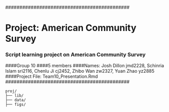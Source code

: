 ############################################
# Project: American Community Survey
### Script learning project on American Community Survey
####Group 10
####5 members
####Names: Josh Dillon jmd2228, Schinria Islam sri2116, Chenlu Ji cj2452, Zhibo Wan zw2327, Yuan Zhao yz2885
####Project File: Team10_Presentation.Rmd
############################################


```
proj/
├── lib/
├── data/
├── figs/
```
